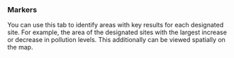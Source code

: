 ### Markers

You can use this tab to identify areas with key results for each designated site. For example, the area of the designated sites with the largest increase or decrease in pollution levels.
This additionally can be viewed spatially on the map. 

<div id='section4d'></div>
